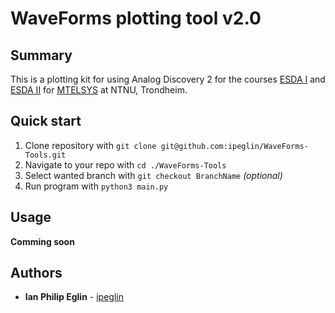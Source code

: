 # WaveForms plotting tool v2.0

## Summary

This is a plotting kit for using Analog Discovery 2 for the courses [ESDA I](https://www.ntnu.edu/studies/courses/TTT4260#tab=omEmnet) and [ESDA II](https://www.ntnu.edu/studies/courses/TTT4265#tab=omEmnet) for [MTELSYS](https://www.ntnu.edu/studies/mtelsys) at NTNU, Trondheim.

## Quick start

1. Clone repository with `git clone git@github.com:ipeglin/WaveForms-Tools.git`
2. Navigate to your repo with `cd ./WaveForms-Tools`
3. Select wanted branch with `git checkout BranchName` *(optional)*
4. Run program with `python3 main.py`

## Usage

**Comming soon**

## Authors

* **Ian Philip Eglin** - [ipeglin](https://github.com/ipeglin)